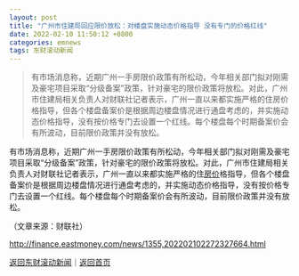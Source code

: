 ```yaml
---
layout: post
title: "广州市住建局回应限价放松：对楼盘实施动态价格指导 没有专门的价格红线"
date: 2022-02-10 11:50:12 +0800
categories: emnews
tags: 东财滚动新闻
---
```

> 有市场消息称，近期广州一手房限价政策有所松动，今年相关部门拟对刚需及豪宅项目采取“分级备案”政策，针对豪宅的限价政策将放松。对此，广州市住建局相关负责人对财联社记者表示，广州一直以来都实施严格的住房价格指导，但各个楼盘备案价是根据周边楼盘情况进行通盘考虑的，并实施动态价格指导，没有按价格专门去设置一个红线。每个楼盘每个时期备案价会有所波动，目前限价政策并没有放松。

<p>有市场消息称，近期广州一手房限价政策有所松动，今年相关部门拟对刚需及豪宅项目采取“分级备案”政策，针对豪宅的限价政策将放松。对此，广州市住建局相关负责人对财联社记者表示，广州一直以来都实施严格的住<span id="Info.3325"><a href="http://data.eastmoney.com/cjsj/newhouse.html" class="infokey">房价</a></span>格指导，但各个楼盘备案价是根据周边楼盘情况进行通盘考虑的，并实施动态价格指导，没有按价格专门去设置一个红线。每个楼盘每个时期备案价会有所波动，目前限价政策并没有放松。</p><p class="em_media">（文章来源：财联社）</p>

<http://finance.eastmoney.com/news/1355,202202102272327664.html>

[返回东财滚动新闻](//finews.withounder.com/emnews/)｜[返回首页](//finews.withounder.com/)